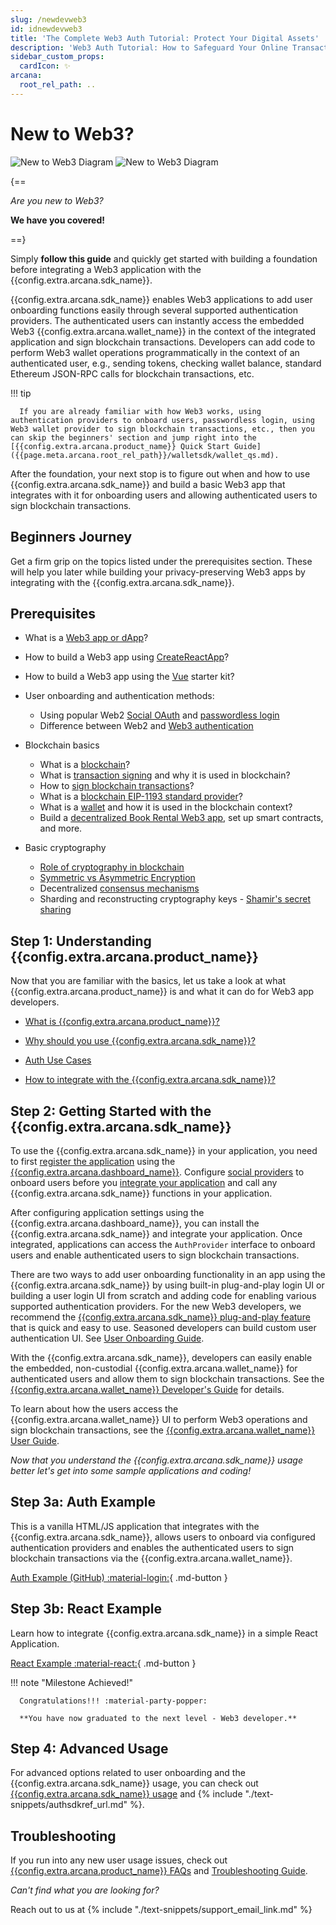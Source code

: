 ```yaml
---
slug: /newdevweb3
id: idnewdevweb3
title: 'The Complete Web3 Auth Tutorial: Protect Your Digital Assets'
description: 'Web3 Auth Tutorial: How to Safeguard Your Online Transactions and Protect Your Identity. Learn More Here'
sidebar_custom_props:
  cardIcon: ✨
arcana:
  root_rel_path: ..
---
```


# New to Web3?

![New to Web3 Diagram](/img/diagrams/d_new_2_web3_light.png#only-light)
![New to Web3 Diagram](/img/diagrams/d_new_2_web3_dark.png#only-dark)

{==

*Are you new to Web3?*

**We have you covered!**

==}

Simply **follow this guide** and quickly get started with building a foundation before integrating a Web3 application with the {{config.extra.arcana.sdk_name}}.

{{config.extra.arcana.sdk_name}} enables Web3 applications to add user onboarding functions easily through several supported authentication providers. The authenticated users can instantly access the embedded Web3 {{config.extra.arcana.wallet_name}} in the context of the integrated application and sign blockchain transactions. Developers can add code to perform Web3 wallet operations programmatically in the context of an authenticated user, e.g., sending tokens, checking wallet balance, standard Ethereum JSON-RPC calls for blockchain transactions, etc.

!!! tip

      If you are already familiar with how Web3 works, using authentication providers to onboard users, passwordless login, using Web3 wallet provider to sign blockchain transactions, etc., then you can skip the beginners' section and jump right into the [{{config.extra.arcana.product_name}} Quick Start Guide]({{page.meta.arcana.root_rel_path}}/walletsdk/wallet_qs.md).

After the foundation, your next stop is to figure out when and how to use {{config.extra.arcana.sdk_name}} and build a basic Web3 app that integrates with it for onboarding users and allowing authenticated users to sign blockchain transactions.

## Beginners Journey

Get a firm grip on the topics listed under the prerequisites section. These will help you later while building your privacy-preserving Web3 apps by integrating with the {{config.extra.arcana.sdk_name}}.

## Prerequisites

* What is a [Web3 app or dApp](https://ethereum.org/en/developers/docs/dapps/#prerequisites)?

* How to build a Web3 app using [CreateReactApp](https://create-react-app.dev/)?

* How to build a Web3 app using the [Vue](https://vuejs.org/) starter kit?

* User onboarding and authentication methods:

    - Using popular Web2 [Social OAuth](https://auth0.com/learn/social-login/) and [passwordless login](https://auth0.com/passwordless)
    - Difference between Web2 and [Web3 authentication](https://blog.mycrypto.com/sign-in-with-ethereum-an-alternative-to-centralized-identity-providers)

* Blockchain basics

    - What is a [blockchain](https://ethereum.org/en/developers/docs/intro-to-ethereum/#what-is-a-blockchain)?
    - What is [transaction signing](https://ethereum.org/en/developers/tutorials/sending-transactions-using-web3-and-alchemy/#why-do-i-need-to-sign-my-transactions) and why it is used in blockchain?
    - How to [sign blockchain transactions](https://ethereum.org/en/developers/tutorials/sending-transactions-using-web3-and-alchemy/)?
    - What is a [blockchain EIP-1193 standard provider](https://eips.ethereum.org/EIPS/eip-1193)?
    - What is a [wallet](https://ethereum.org/en/wallets/#main-content) and how it is used in the blockchain context?
    - Build a [decentralized Book Rental Web3 app](https://developers.tron.network/docs/build-a-web3-app), set up smart contracts, and more.

* Basic cryptography

    - [Role of cryptography in blockchain](https://consensys.net/blog/blockchain-explained/how-ethereum-works-part-1-cryptography-consensus-and-transactions/)
    - [Symmetric vs Asymmetric Encryption](https://www.ssl2buy.com/wiki/symmetric-vs-asymmetric-encryption-what-are-differences#:~:text=Symmetric%20encryption%20uses%20a%20single,and%20decrypt%20messages%20when%20communicating)
    - Decentralized [consensus mechanisms](https://ethereum.org/en/developers/docs/consensus-mechanisms/)
    - Sharding and reconstructing cryptography keys - [Shamir's secret sharing](https://medium.com/@keylesstech/a-beginners-guide-to-shamir-s-secret-sharing-e864efbf3648)

## Step 1: Understanding {{config.extra.arcana.product_name}}

Now that you are familiar with the basics, let us take a look at what {{config.extra.arcana.product_name}} is and what it can do for Web3 app developers.

* [What is {{config.extra.arcana.product_name}}?]({{page.meta.arcana.root_rel_path}}/whatisan.md)

* [Why should you use {{config.extra.arcana.sdk_name}}?]({{page.meta.arcana.root_rel_path}}/whyan.md)

* [Auth Use Cases]({{page.meta.arcana.root_rel_path}}/use_cases.md)

* [How to integrate with the {{config.extra.arcana.sdk_name}}?]({{page.meta.arcana.root_rel_path}}/howdoiuse.md)

## Step 2: Getting Started with the {{config.extra.arcana.sdk_name}}

To use the {{config.extra.arcana.sdk_name}} in your application, you need to first [register the application]({{page.meta.arcana.root_rel_path}}/howto/config_dapp.md) using the [{{config.extra.arcana.dashboard_name}}]({{page.meta.arcana.root_rel_path}}/concepts/dashboard.md). Configure [social providers]({{page.meta.arcana.root_rel_path}}/howto/config_social/index.md) to onboard users before you [integrate your application]({{page.meta.arcana.root_rel_path}}/howto/integrate_auth/index.md) and call any {{config.extra.arcana.sdk_name}} functions in your application.

After configuring application settings using the {{config.extra.arcana.dashboard_name}}, you can install the {{config.extra.arcana.sdk_name}} and integrate your application. Once integrated, applications can access the `AuthProvider` interface to onboard users and enable authenticated users to sign blockchain transactions.

There are two ways to add user onboarding functionality in an app using the {{config.extra.arcana.sdk_name}} by using built-in plug-and-play login UI or building a user login UI from scratch and adding code for enabling various supported authentication providers. For the new Web3 developers, we recommend the [{{config.extra.arcana.sdk_name}} plug-and-play feature]({{page.meta.arcana.root_rel_path}}/concepts/plugnplayauth.md) that is quick and easy to use. Seasoned developers can build custom user authentication UI. See [User Onboarding Guide]({{page.meta.arcana.root_rel_path}}/howto/onboard_users/index.md). 

With the {{config.extra.arcana.sdk_name}}, developers can easily enable the embedded, non-custodial {{config.extra.arcana.wallet_name}} for authenticated users and allow them to sign blockchain transactions. See the [{{config.extra.arcana.wallet_name}} Developer's Guide]({{page.meta.arcana.root_rel_path}}/howto/arcana_wallet/index.md) for details.

To learn about how the users access the {{config.extra.arcana.wallet_name}} UI to perform Web3 operations and sign blockchain transactions, see the [{{config.extra.arcana.wallet_name}} User Guide]({{page.meta.arcana.root_rel_path}}/user_guides/wallet_ui/index.md).

*Now that you understand the {{config.extra.arcana.sdk_name}} usage better let's get into some sample applications and coding!*

## Step 3a: Auth Example

This is a vanilla HTML/JS application that integrates with the {{config.extra.arcana.sdk_name}}, allows users to onboard via configured authentication providers and enables the authenticated users to sign blockchain transactions via the {{config.extra.arcana.wallet_name}}.

[Auth Example (GitHub) :material-login:](https://github.com/arcana-network/auth/tree/main/examples){ .md-button }

## Step 3b: React Example

Learn how to integrate {{config.extra.arcana.sdk_name}} in a simple React Application.

[React Example :material-react:]({{page.meta.arcana.root_rel_path}}/tutorials/code_samples/react_code_sample.md){ .md-button }

!!! note "Milestone Achieved!"

      Congratulations!!! :material-party-popper:

      **You have now graduated to the next level - Web3 developer.**

## Step 4: Advanced Usage

For advanced options related to user onboarding and the {{config.extra.arcana.sdk_name}} usage, you can check out [{{config.extra.arcana.sdk_name}} usage]({{page.meta.arcana.root_rel_path}}/walletsdk/wallet_usage.md) and {% include "./text-snippets/authsdkref_url.md" %}.

## Troubleshooting

If you run into any new user usage issues, check out [{{config.extra.arcana.product_name}} FAQs]({{page.meta.arcana.root_rel_path}}/faq/index.md) and [Troubleshooting Guide]({{page.meta.arcana.root_rel_path}}/troubleshooting.md).

*Can't find what you are looking for?*

Reach out to us at {% include "./text-snippets/support_email_link.md" %}
